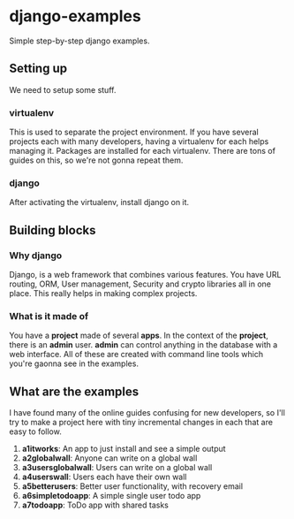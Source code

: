 # django-examples
Simple step-by-step django examples.

## Setting up
We need to setup some stuff.
### virtualenv
This is used to separate the project environment. If you have several projects each with many developers, having a virtualenv for each helps managing it. Packages are installed for each virtualenv. There are tons of guides on this, so we're not gonna repeat them.
### django
After activating the virtualenv, install django on it.

## Building blocks
### Why django
Django, is a web framework that combines various features. You have URL routing, ORM, User management, Security and crypto libraries all in one place. This really helps in making complex projects.
### What is it made of
You have a __project__ made of several __apps__. In the context of the __project__, there is an __admin__ user. __admin__ can control anything in the database with a web interface. All of these are created with command line tools which you're gaonna see in the examples.

## What are the examples
I have found many of the online guides confusing for new developers, so I'll try to make a project here with tiny incremental changes in each that are easy to follow.
1. __a1itworks__: An app to just install and see a simple output
2. __a2globalwall__: Anyone can write on a global wall
3. __a3usersglobalwall__: Users can write on a global wall
4. __a4userswall__: Users each have their own wall
5. __a5betterusers__: Better user functionality, with recovery email
6. __a6simpletodoapp__: A simple single user todo app
7. __a7todoapp__: ToDo app with shared tasks


